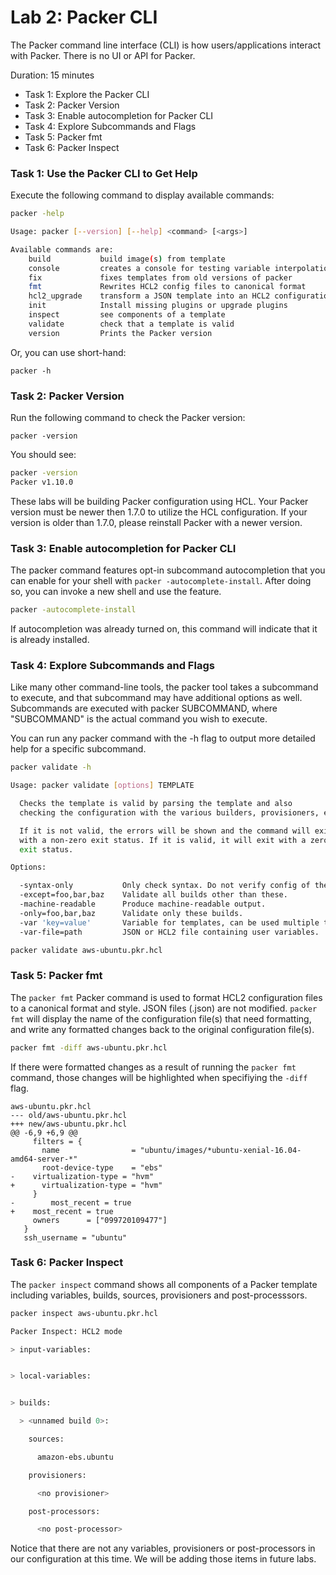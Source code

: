 # Lab 2: Packer CLI
The Packer command line interface (CLI) is how users/applications interact with Packer.  There is no UI or API for Packer.

Duration: 15 minutes

- Task 1: Explore the Packer CLI
- Task 2: Packer Version
- Task 3: Enable autocompletion for Packer CLI
- Task 4: Explore Subcommands and Flags
- Task 5: Packer fmt
- Task 6: Packer Inspect

### Task 1: Use the Packer CLI to Get Help

Execute the following command to display available commands:

```bash
packer -help
```

```bash
Usage: packer [--version] [--help] <command> [<args>]

Available commands are:
    build           build image(s) from template
    console         creates a console for testing variable interpolation
    fix             fixes templates from old versions of packer
    fmt             Rewrites HCL2 config files to canonical format
    hcl2_upgrade    transform a JSON template into an HCL2 configuration
    init            Install missing plugins or upgrade plugins
    inspect         see components of a template
    validate        check that a template is valid
    version         Prints the Packer version
```

Or, you can use short-hand:

```shell
packer -h
```

### Task 2: Packer Version
Run the following command to check the Packer version:

```shell
packer -version
```

You should see:

```bash
packer -version
Packer v1.10.0
```

These labs will be building Packer configuration using HCL.  Your Packer version must be newer then 1.7.0 to utilize the HCL configuration.  If your version is older than 1.7.0, please reinstall Packer with a newer version.

### Task 3: Enable autocompletion for Packer CLI
The packer command features opt-in subcommand autocompletion that you can enable for your shell with `packer -autocomplete-install`. After doing so, you can invoke a new shell and use the feature.

```bash
packer -autocomplete-install
```

If autocompletion was already turned on, this command will indicate that it is already installed.

### Task 4: Explore Subcommands and Flags
Like many other command-line tools, the packer tool takes a subcommand to execute, and that subcommand may have additional options as well. Subcommands are executed with packer SUBCOMMAND, where "SUBCOMMAND" is the actual command you wish to execute.

You can run any packer command with the -h flag to output more detailed help for a specific subcommand.

```bash
packer validate -h
```

```bash
Usage: packer validate [options] TEMPLATE

  Checks the template is valid by parsing the template and also
  checking the configuration with the various builders, provisioners, etc.

  If it is not valid, the errors will be shown and the command will exit
  with a non-zero exit status. If it is valid, it will exit with a zero
  exit status.

Options:

  -syntax-only           Only check syntax. Do not verify config of the template.
  -except=foo,bar,baz    Validate all builds other than these.
  -machine-readable      Produce machine-readable output.
  -only=foo,bar,baz      Validate only these builds.
  -var 'key=value'       Variable for templates, can be used multiple times.
  -var-file=path         JSON or HCL2 file containing user variables.
```

```bash
packer validate aws-ubuntu.pkr.hcl
```

### Task 5: Packer fmt
The `packer fmt` Packer command is used to format HCL2 configuration files to a canonical format and style. JSON files (.json) are not modified.  `packer fmt` will display the name of the configuration file(s) that need formatting, and write any formatted changes back to the original configuration file(s).

```bash
packer fmt -diff aws-ubuntu.pkr.hcl
```

If there were formatted changes as a result of running the `packer fmt` command, those changes will be highlighted when specifiying the `-diff` flag.

```
aws-ubuntu.pkr.hcl
--- old/aws-ubuntu.pkr.hcl
+++ new/aws-ubuntu.pkr.hcl
@@ -6,9 +6,9 @@
     filters = {
       name                = "ubuntu/images/*ubuntu-xenial-16.04-amd64-server-*"
       root-device-type    = "ebs"
-    virtualization-type = "hvm"
+      virtualization-type = "hvm"
     }
-        most_recent = true
+    most_recent = true
     owners      = ["099720109477"]
   }
   ssh_username = "ubuntu"
```

### Task 6: Packer Inspect
The `packer inspect` command shows all components of a Packer template including variables, builds, sources, provisioners and post-processsors.

```bash
packer inspect aws-ubuntu.pkr.hcl
```

```bash
Packer Inspect: HCL2 mode

> input-variables:


> local-variables:


> builds:

  > <unnamed build 0>:

    sources:

      amazon-ebs.ubuntu

    provisioners:

      <no provisioner>

    post-processors:

      <no post-processor>
```

Notice that there are not any variables, provisioners or post-processors in our configuration at this time.  We will be adding those items in future labs.
